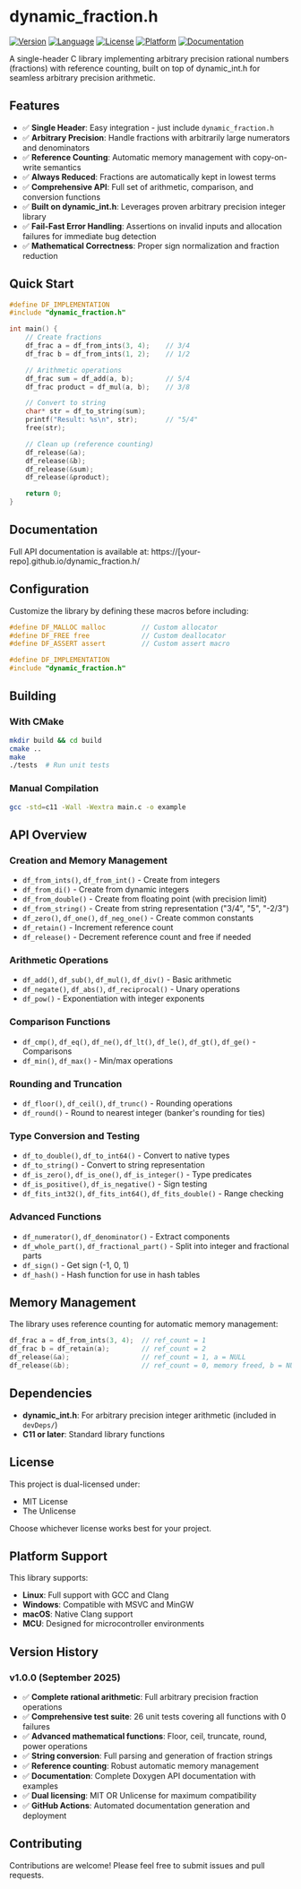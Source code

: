 # dynamic_fraction.h

[![Version](https://img.shields.io/badge/version-v1.0.0-blue.svg)](https://github.com/edadma/dynamic_fraction.h/releases)
[![Language](https://img.shields.io/badge/language-C11-blue.svg)](https://en.cppreference.com/w/c/11)
[![License](https://img.shields.io/badge/license-MIT%20OR%20Unlicense-green.svg)](#license)
[![Platform](https://img.shields.io/badge/platform-Linux%20%7C%20Windows%20%7C%20macOS%20%7C%20MCU-lightgrey.svg)](#platform-support)
[![Documentation](https://img.shields.io/badge/docs-GitHub%20Pages-brightgreen.svg)](https://edadma.github.io/dynamic_fraction.h/)

A single-header C library implementing arbitrary precision rational numbers (fractions) with reference counting, built on top of dynamic_int.h for seamless arbitrary precision arithmetic.

## Features

- ✅ **Single Header**: Easy integration - just include `dynamic_fraction.h`
- ✅ **Arbitrary Precision**: Handle fractions with arbitrarily large numerators and denominators
- ✅ **Reference Counting**: Automatic memory management with copy-on-write semantics
- ✅ **Always Reduced**: Fractions are automatically kept in lowest terms
- ✅ **Comprehensive API**: Full set of arithmetic, comparison, and conversion functions
- ✅ **Built on dynamic_int.h**: Leverages proven arbitrary precision integer library
- ✅ **Fail-Fast Error Handling**: Assertions on invalid inputs and allocation failures for immediate bug detection
- ✅ **Mathematical Correctness**: Proper sign normalization and fraction reduction

## Quick Start

```c
#define DF_IMPLEMENTATION
#include "dynamic_fraction.h"

int main() {
    // Create fractions
    df_frac a = df_from_ints(3, 4);    // 3/4
    df_frac b = df_from_ints(1, 2);    // 1/2

    // Arithmetic operations
    df_frac sum = df_add(a, b);        // 5/4
    df_frac product = df_mul(a, b);    // 3/8

    // Convert to string
    char* str = df_to_string(sum);
    printf("Result: %s\n", str);       // "5/4"
    free(str);

    // Clean up (reference counting)
    df_release(&a);
    df_release(&b);
    df_release(&sum);
    df_release(&product);

    return 0;
}
```

## Documentation

Full API documentation is available at: https://[your-repo].github.io/dynamic_fraction.h/

## Configuration

Customize the library by defining these macros before including:

```c
#define DF_MALLOC malloc         // Custom allocator
#define DF_FREE free             // Custom deallocator
#define DF_ASSERT assert         // Custom assert macro

#define DF_IMPLEMENTATION
#include "dynamic_fraction.h"
```

## Building

### With CMake

```bash
mkdir build && cd build
cmake ..
make
./tests  # Run unit tests
```

### Manual Compilation

```bash
gcc -std=c11 -Wall -Wextra main.c -o example
```

## API Overview

### Creation and Memory Management

- `df_from_ints()`, `df_from_int()` - Create from integers
- `df_from_di()` - Create from dynamic integers
- `df_from_double()` - Create from floating point (with precision limit)
- `df_from_string()` - Create from string representation ("3/4", "5", "-2/3")
- `df_zero()`, `df_one()`, `df_neg_one()` - Create common constants
- `df_retain()` - Increment reference count
- `df_release()` - Decrement reference count and free if needed

### Arithmetic Operations

- `df_add()`, `df_sub()`, `df_mul()`, `df_div()` - Basic arithmetic
- `df_negate()`, `df_abs()`, `df_reciprocal()` - Unary operations
- `df_pow()` - Exponentiation with integer exponents

### Comparison Functions

- `df_cmp()`, `df_eq()`, `df_ne()`, `df_lt()`, `df_le()`, `df_gt()`, `df_ge()` - Comparisons
- `df_min()`, `df_max()` - Min/max operations

### Rounding and Truncation

- `df_floor()`, `df_ceil()`, `df_trunc()` - Rounding operations
- `df_round()` - Round to nearest integer (banker's rounding for ties)

### Type Conversion and Testing

- `df_to_double()`, `df_to_int64()` - Convert to native types
- `df_to_string()` - Convert to string representation
- `df_is_zero()`, `df_is_one()`, `df_is_integer()` - Type predicates
- `df_is_positive()`, `df_is_negative()` - Sign testing
- `df_fits_int32()`, `df_fits_int64()`, `df_fits_double()` - Range checking

### Advanced Functions

- `df_numerator()`, `df_denominator()` - Extract components
- `df_whole_part()`, `df_fractional_part()` - Split into integer and fractional parts
- `df_sign()` - Get sign (-1, 0, 1)
- `df_hash()` - Hash function for use in hash tables

## Memory Management

The library uses reference counting for automatic memory management:

```c
df_frac a = df_from_ints(3, 4);  // ref_count = 1
df_frac b = df_retain(a);        // ref_count = 2
df_release(&a);                  // ref_count = 1, a = NULL
df_release(&b);                  // ref_count = 0, memory freed, b = NULL
```

## Dependencies

- **dynamic_int.h**: For arbitrary precision integer arithmetic (included in `devDeps/`)
- **C11 or later**: Standard library functions

## License

This project is dual-licensed under:
- MIT License
- The Unlicense

Choose whichever license works best for your project.

## Platform Support

This library supports:
- **Linux**: Full support with GCC and Clang
- **Windows**: Compatible with MSVC and MinGW
- **macOS**: Native Clang support
- **MCU**: Designed for microcontroller environments

## Version History

### v1.0.0 (September 2025)
- ✅ **Complete rational arithmetic**: Full arbitrary precision fraction operations
- ✅ **Comprehensive test suite**: 26 unit tests covering all functions with 0 failures
- ✅ **Advanced mathematical functions**: Floor, ceil, truncate, round, power operations
- ✅ **String conversion**: Full parsing and generation of fraction strings
- ✅ **Reference counting**: Robust automatic memory management
- ✅ **Documentation**: Complete Doxygen API documentation with examples
- ✅ **Dual licensing**: MIT OR Unlicense for maximum compatibility
- ✅ **GitHub Actions**: Automated documentation generation and deployment

## Contributing

Contributions are welcome! Please feel free to submit issues and pull requests.